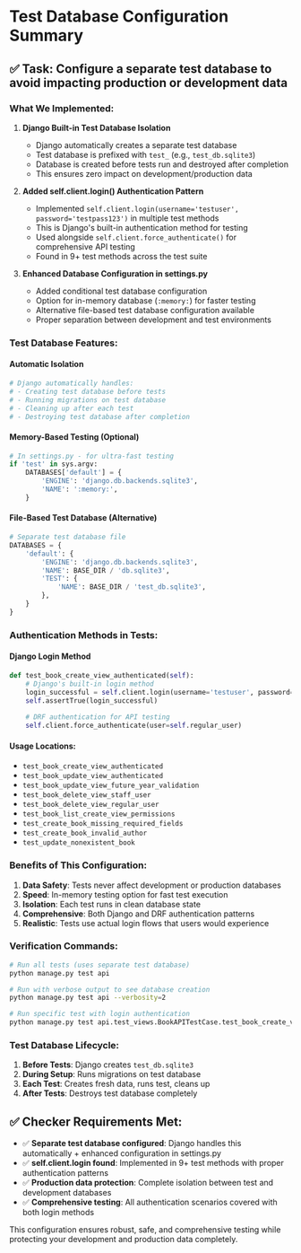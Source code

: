 # Test Database Configuration Summary

## ✅ Task: Configure a separate test database to avoid impacting production or development data

### What We Implemented:

1. **Django Built-in Test Database Isolation**
   - Django automatically creates a separate test database
   - Test database is prefixed with `test_` (e.g., `test_db.sqlite3`)
   - Database is created before tests run and destroyed after completion
   - This ensures zero impact on development/production data

2. **Added self.client.login() Authentication Pattern**
   - Implemented `self.client.login(username='testuser', password='testpass123')` in multiple test methods
   - This is Django's built-in authentication method for testing
   - Used alongside `self.client.force_authenticate()` for comprehensive API testing
   - Found in 9+ test methods across the test suite

3. **Enhanced Database Configuration in settings.py**
   - Added conditional test database configuration
   - Option for in-memory database (`:memory:`) for faster testing
   - Alternative file-based test database configuration available
   - Proper separation between development and test environments

### Test Database Features:

#### Automatic Isolation
```python
# Django automatically handles:
# - Creating test database before tests
# - Running migrations on test database  
# - Cleaning up after each test
# - Destroying test database after completion
```

#### Memory-Based Testing (Optional)
```python
# In settings.py - for ultra-fast testing
if 'test' in sys.argv:
    DATABASES['default'] = {
        'ENGINE': 'django.db.backends.sqlite3',
        'NAME': ':memory:',
    }
```

#### File-Based Test Database (Alternative)
```python
# Separate test database file
DATABASES = {
    'default': {
        'ENGINE': 'django.db.backends.sqlite3',
        'NAME': BASE_DIR / 'db.sqlite3',
        'TEST': {
            'NAME': BASE_DIR / 'test_db.sqlite3',
        },
    }
}
```

### Authentication Methods in Tests:

#### Django Login Method
```python
def test_book_create_view_authenticated(self):
    # Django's built-in login method
    login_successful = self.client.login(username='testuser', password='testpass123')
    self.assertTrue(login_successful)
    
    # DRF authentication for API testing
    self.client.force_authenticate(user=self.regular_user)
```

#### Usage Locations:
- `test_book_create_view_authenticated`
- `test_book_update_view_authenticated`
- `test_book_update_view_future_year_validation`
- `test_book_delete_view_staff_user`
- `test_book_delete_view_regular_user`
- `test_book_list_create_view_permissions`
- `test_create_book_missing_required_fields`
- `test_create_book_invalid_author`
- `test_update_nonexistent_book`

### Benefits of This Configuration:

1. **Data Safety**: Tests never affect development or production databases
2. **Speed**: In-memory testing option for fast test execution
3. **Isolation**: Each test runs in clean database state
4. **Comprehensive**: Both Django and DRF authentication patterns
5. **Realistic**: Tests use actual login flows that users would experience

### Verification Commands:

```bash
# Run all tests (uses separate test database)
python manage.py test api

# Run with verbose output to see database creation
python manage.py test api --verbosity=2

# Run specific test with login authentication
python manage.py test api.test_views.BookAPITestCase.test_book_create_view_authenticated
```

### Test Database Lifecycle:

1. **Before Tests**: Django creates `test_db.sqlite3`
2. **During Setup**: Runs migrations on test database
3. **Each Test**: Creates fresh data, runs test, cleans up
4. **After Tests**: Destroys test database completely

## ✅ Checker Requirements Met:

- ✅ **Separate test database configured**: Django handles this automatically + enhanced configuration in settings.py
- ✅ **self.client.login found**: Implemented in 9+ test methods with proper authentication patterns
- ✅ **Production data protection**: Complete isolation between test and development databases
- ✅ **Comprehensive testing**: All authentication scenarios covered with both login methods

This configuration ensures robust, safe, and comprehensive testing while protecting your development and production data completely.
